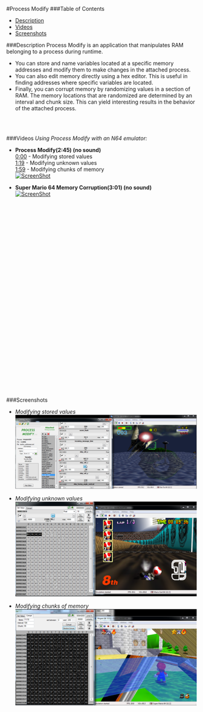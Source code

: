 #Process Modify
###Table of Contents
* [Description](#description)
* [Videos](#videos)
* [Screenshots](#screenshots)

###Description
Process Modify is an application that manipulates RAM belonging to a process during runtime.

* You can store and name variables located at a specific memory addresses and modify them to make changes in the attached process.
* You can also edit memory directly using a hex editor. This is useful in finding addresses where specific variables are located.
* Finally, you can corrupt memory by randomizing values in a section of RAM. The memory locations that are randomized are determined by an interval and chunk size. This can yield interesting results in the behavior of the attached process.
<br>
<br>

###Videos
*Using Process Modify with an N64 emulator:*
<br>
* **Process Modify(2:45) (no sound)**<br>
[0:00](http://www.youtube.com/watch?v=SKN5lbidbXc) - Modifying stored values <br>
[1:19](http://www.youtube.com/watch?v=SKN5lbidbXc&t=1m19s) - Modifying unknown values  <br>
[1:59](http://www.youtube.com/watch?v=SKN5lbidbXc&t=1m59s) - Modifying chunks of memory <br>
[![ScreenShot](http://img.youtube.com/vi/SKN5lbidbXc/0.jpg)](https://www.youtube.com/watch?v=SKN5lbidbXc)

* **Super Mario 64 Memory Corruption(3:01) (no sound)**<br>
[![ScreenShot](http://img.youtube.com/vi/AclNAJOJo1o/0.jpg)](https://www.youtube.com/watch?v=AclNAJOJo1o)

<iframe width="854" height="510" src="" frameborder="0" allowfullscreen></iframe>
<br>
###Screenshots

* *Modifying stored values*
![Alt text](SCREENSHOTS/pm0.png?raw=true "Screenshot 1")<br>

* *Modifying unknown values*
![Alt text](SCREENSHOTS/pm2.png?raw=true "Screenshot 2")<br>

* *Modifying chunks of memory*
![Alt text](SCREENSHOTS/pm3.png?raw=true "Screenshot 3")
